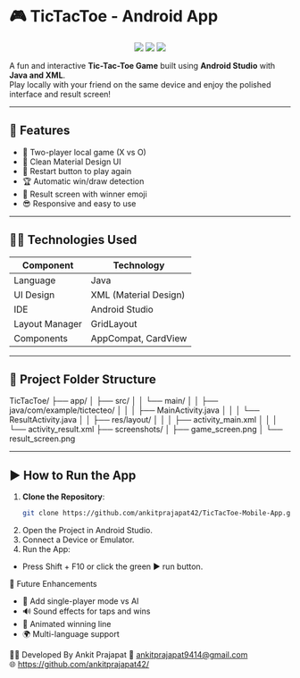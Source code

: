 # 🎮 TicTacToe - Android App

<p align="center">
  <img src="https://img.shields.io/badge/Status-Completed-brightgreen" />
  <img src="https://img.shields.io/badge/Tech-Java%20%7C%20XML-blue" />
  <img src="https://img.shields.io/badge/UI-Material%20Design-orange" />
</p>

A fun and interactive **Tic-Tac-Toe Game** built using **Android Studio** with **Java and XML**.  
Play locally with your friend on the same device and enjoy the polished interface and result screen!

---

## 🚀 Features

- 🎯 Two-player local game (X vs O)
- 📲 Clean Material Design UI
- 🔄 Restart button to play again
- 🏆 Automatic win/draw detection
- 🎉 Result screen with winner emoji
- 😎 Responsive and easy to use

---

## 🧑‍💻 Technologies Used

| Component         | Technology          |
|------------------|---------------------|
| Language          | Java                |
| UI Design         | XML (Material Design) |
| IDE               | Android Studio      |
| Layout Manager    | GridLayout          |
| Components        | AppCompat, CardView |

---

## 📂 Project Folder Structure

TicTacToe/
├── app/
│ ├── src/
│ │ └── main/
│ │ ├── java/com/example/tictecteo/
│ │ │ ├── MainActivity.java
│ │ │ └── ResultActivity.java
│ │ ├── res/layout/
│ │ │ ├── activity_main.xml
│ │ │ └── activity_result.xml
├── screenshots/
│ ├── game_screen.png
│ └── result_screen.png


---

## ▶️ How to Run the App

1. **Clone the Repository**:
   ```bash
   git clone https://github.com/ankitprajapat42/TicTacToe-Mobile-App.git
2. Open the Project in Android Studio.
3. Connect a Device or Emulator.
4. Run the App:
  - Press Shift + F10 or click the green ▶️ run button.

🔮 Future Enhancements
- 🤖 Add single-player mode vs AI
- 🔊 Sound effects for taps and wins
- 🌈 Animated winning line
- 🌍 Multi-language support

🙋‍♂️ Developed By
Ankit Prajapat
📧 ankitprajapat9414@gmail.com  
🌐 https://github.com/ankitprajapat42/
